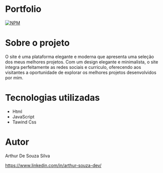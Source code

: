 # Portfolio

[![NPM](https://img.shields.io/npm/l/react)](https://github.com/ArthurSilv4/arthurdesouza.com/blob/master/LICENSE)

# Sobre o projeto

O site é uma plataforma elegante e moderna que apresenta uma seleção dos meus melhores projetos. Com um design elegante e minimalista, o site integra perfeitamente as redes sociais e curriculo, oferecendo aos visitantes a oportunidade de explorar os melhores projetos desenvolvidos por mim.

# Tecnologias utilizadas

- Html
- JavaScript
- Tawind Css

# Autor

Arthur De Souza Silva

<https://www.linkedin.com/in/arthur-souza-dev/>
